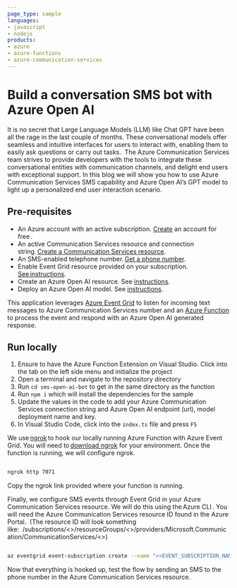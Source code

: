 ```yaml
---
page_type: sample
languages:
- javascript
- nodejs
products:
- azure
- azure-functions
- azure-communication-services
---
```


# Build a conversation SMS bot with Azure Open AI

It is no secret that Large Language Models (LLM) like Chat GPT have been all the rage in the last couple of months. These conversational models offer seamless and intuitive interfaces for users to interact with, enabling them to easily ask questions or carry out tasks.  The Azure Communication Services team strives to provide developers with the tools to integrate these conversational entities with communication channels, and delight end users with exceptional support. In this blog we will show you how to use Azure Communication Services SMS capability and Azure Open AI’s GPT model to light up a personalized end user interaction scenario.

## Pre-requisites

- An Azure account with an active subscription. [Create](https://aka.ms/acs-sms-open-ai-create-azure) an account for free .
- An active Communication Services resource and connection string. [Create a Communication Services resource](https://aka.ms/acs-sms-open-ai-create-resource).
- An SMS-enabled telephone number. [Get a phone number](https://aka.ms/acs-sms-open-ai-get-number).
- Enable Event Grid resource provided on your subscription. [See instructions](https://aka.ms/acs-sms-open-ai-event-sub).
- Create an Azure Open AI resource. See [instructions](https://aka.ms/acs-sms-open-ai-create-open).  
- Deploy an Azure Open AI model. See [instructions](https://aka.ms/acs-sms-open-ai-deploy-model).

This application leverages [Azure Event Grid](https://learn.microsoft.com/azure/event-grid/) to listen for incoming text messages to Azure Communication Services number and an [Azure Function](https://learn.microsoft.com/azure/azure-functions/) to process the event and respond with an Azure Open AI generated response.

## Run locally

1. Ensure to have the Azure Function Extension on Visual Studio. Click into the tab on the left side menu and initialize the project
2. Open a terminal and navigate to the repository directory
3. Run `cd sms-open-ai-bot` to get in the same directory as the function
4. Run `npm i` which will install the dependencies for the sample
5. Update the values in the code to add your Azure Communication Services connection string and Azure Open AI endpoint (url), model deployment name and key.
6. In Visual Studio Code, click into the `index.ts` file and press `F5`

We use [ngrok](https://ngrok.com/) to hook our locally running Azure Function with Azure Event Grid. You will need to [download ngrok](https://ngrok.com/download) for your environment. Once the function is running, we will configure ngrok.

```bash

ngrok http 7071

```

Copy the ngrok link provided where your function is running.

Finally, we configure SMS events through Event Grid in your Azure Communication Services resource. We will do this using the Azure CLI . You will need the Azure Communication Services resource ID found in the Azure Portal.  (The resource ID will look something like:  /subscriptions/<<AZURE SUBSCRIPTION ID>>/resourceGroups/<<RESOURCE GROUP NAME>>/providers/Microsoft.Communication/CommunicationServices/<<RESOURCE NAME>>)

```bash

az eventgrid event-subscription create --name "<<EVENT_SUBSCRIPTION_NAME>>" --endpoint-type webhook --endpoint "<<NGROK URL/runtime/webhooks/EventGrid?functionName=sms-open-ai-bot>> " --source-resource-id "<<RESOURCE_ID>>"  --included-event-types Microsoft.Communication.SMSReceived

```

Now that everything is hooked up, test the flow by sending an SMS to the phone number in the Azure Communication Services resource.

